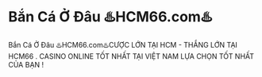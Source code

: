 # Bắn Cá Ở Đâu ♨️HCM66.com♨️

Bắn Cá Ở Đâu ♨️HCM66.com♨️CƯỢC LỚN TẠI HCM - THẮNG LỚN TẠI HCM66 . CASINO ONLINE TỐT NHẤT TẠI VIỆT NAM LỰA CHỌN TỐT NHẤT CỦA BẠN !